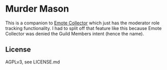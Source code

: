 # Murder Mason

This is a companion to [Emote Collector](https://github.com/EmoteBot/EmoteCollector)
which just has the moderator role tracking functionality.
I had to split off that feature like this because Emote Collector was denied the Guild Members intent (hence the name).

## License

AGPLv3, see LICENSE.md
